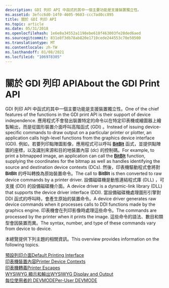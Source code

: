 ```yaml
---
description: GDI 列印 API 中函式的其中一個主要功能是支援裝置獨立性。
ms.assetid: 3efcc6d0-14f0-4605-9603-ccc7ad0cc895
title: 關於 GDI 列印 API
ms.topic: article
ms.date: 05/31/2018
ms.openlocfilehash: 1e6e8a34552a1198ebe618f463003fe28ded6aed
ms.sourcegitcommit: 831e8f3db78ab820e1710cede244553c70e50500
ms.translationtype: MT
ms.contentlocale: zh-TW
ms.lasthandoff: 01/08/2021
ms.locfileid: "106978305"
---
```

# <a name="about-the-gdi-print-api"></a><span data-ttu-id="2c325-103">關於 GDI 列印 API</span><span class="sxs-lookup"><span data-stu-id="2c325-103">About the GDI Print API</span></span>

<span data-ttu-id="2c325-104">GDI 列印 API 中函式的其中一個主要功能是支援裝置獨立性。</span><span class="sxs-lookup"><span data-stu-id="2c325-104">One of the chief features of the functions in the GDI print API is their support of device independence.</span></span> <span data-ttu-id="2c325-105">應用程式不會發出裝置特定的命令以在特定印表機或繪圖器上繪製輸出，而是從圖形裝置介面呼叫高階函式 (GDI) 。</span><span class="sxs-lookup"><span data-stu-id="2c325-105">Instead of issuing device-specific commands to draw output on a particular printer or plotter, an application calls high-level functions from the graphics device interface (GDI).</span></span> <span data-ttu-id="2c325-106">例如，若要列印點陣圖影像，應用程式可以呼叫 [**BitBlt**](/windows/desktop/api/wingdi/nf-wingdi-bitblt) 函式，並提供點陣圖的座標，以及識別來源和目的地裝置內容 (dc) 的控制碼。</span><span class="sxs-lookup"><span data-stu-id="2c325-106">For example, to print a bitmapped image, an application can call the [**BitBlt**](/windows/desktop/api/wingdi/nf-wingdi-bitblt) function, supplying the coordinates for the bitmap as well as handles identifying the source and destination device contexts (DCs).</span></span> <span data-ttu-id="2c325-107">然後，印表機驅動程式會將對 **BitBlt** 的呼叫轉換為原始裝置命令。</span><span class="sxs-lookup"><span data-stu-id="2c325-107">The call to **BitBlt** is then converted to raw device commands by a printer driver.</span></span> <span data-ttu-id="2c325-108">設備磁碟機是動態連結程式庫 (DLL) ，可支援 (DDI) 的設備磁碟機介面。</span><span class="sxs-lookup"><span data-stu-id="2c325-108">A device driver is a dynamic-link library (DLL) that supports the device driver interface (DDI).</span></span> <span data-ttu-id="2c325-109">當設備磁碟機處理圖形引擎對 DDI 函式的呼叫時，會產生原始的裝置命令。</span><span class="sxs-lookup"><span data-stu-id="2c325-109">A device driver generates raw device commands when it processes calls to DDI functions made by the graphics engine.</span></span> <span data-ttu-id="2c325-110">印表機會在列印影像時處理這些命令。</span><span class="sxs-lookup"><span data-stu-id="2c325-110">The commands are processed by the printer when it prints the image.</span></span> <span data-ttu-id="2c325-111">這些命令的語法、數目和類型會因裝置而異。</span><span class="sxs-lookup"><span data-stu-id="2c325-111">The syntax, number, and type of these commands vary from device to device.</span></span>

<span data-ttu-id="2c325-112">本總覽提供下列主題的相關資訊。</span><span class="sxs-lookup"><span data-stu-id="2c325-112">This overview provides information on the following topics.</span></span>

<dl>

[<span data-ttu-id="2c325-113">預設列印介面</span><span class="sxs-lookup"><span data-stu-id="2c325-113">Default Printing Interface</span></span>](default-printing-interface.md)  
[<span data-ttu-id="2c325-114">印表機裝置內容</span><span class="sxs-lookup"><span data-stu-id="2c325-114">Printer Device Contexts</span></span>](printer-output.md)  
[<span data-ttu-id="2c325-115">印表機轉義</span><span class="sxs-lookup"><span data-stu-id="2c325-115">Printer Escapes</span></span>](printer-escapes.md)  
[<span data-ttu-id="2c325-116">WYSIWYG 顯示和輸出</span><span class="sxs-lookup"><span data-stu-id="2c325-116">WYSIWYG Display and Output</span></span>](wysiwyg-display-and-output.md)  
[<span data-ttu-id="2c325-117">每位使用者的 DEVMODE</span><span class="sxs-lookup"><span data-stu-id="2c325-117">Per-User DEVMODE</span></span>](per-user-devmode.md)  
</dl>

 

 
